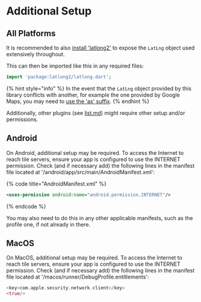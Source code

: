 # Additional Setup

## All Platforms

It is recommended to also [install 'latlong2'](https://pub.dev/packages/latlong2/install) to expose the `LatLng` object used extensively throughout.

This can then be imported like this in any required files:

```dart
import 'package:latlong2/latlong.dart';
```

{% hint style="info" %}
In the event that the `LatLng` object provided by this library conflicts with another, for example the one provided by Google Maps, you may need to [use the 'as' suffix](https://dart.dev/guides/packages#importing-libraries-from-packages).
{% endhint %}

Additionally, other plugins (see [list.md](../plugins/list.md "mention")) might require other setup and/or permissions.

## Android

On Android, additional setup may be required. To access the Internet to reach tile servers, ensure your app is configured to use the INTERNET permission. Check (and if necessary add) the following lines in the manifest file located at '/android/app/src/main/AndroidManifest.xml':

{% code title="AndroidManifest.xml" %}
```xml
<uses-permission android:name="android.permission.INTERNET"/>
```
{% endcode %}

You may also need to do this in any other applicable manifests, such as the profile one, if not already in there.

## MacOS

On MacOS, additional setup may be required. To access the Internet to reach tile servers, ensure your app is configured to use the INTERNET permission. Check (and if necessary add) the following lines in the manifest file located at '/macos/runner/DebugProfile.entitlements':

```dart
<key>com.apple.security.network.client</key>
<true/>
```
